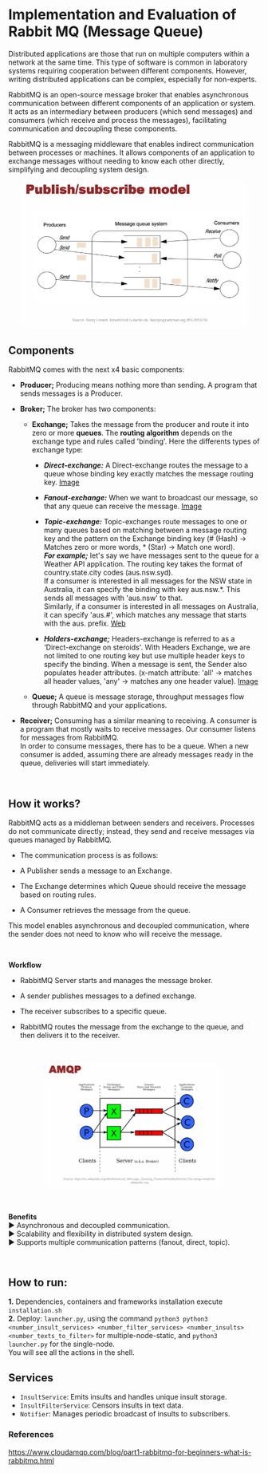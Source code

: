 
# Implementation and Evaluation of Rabbit MQ (Message Queue)

Distributed applications are those that run on multiple computers within a network at the same time. This type of software is common in laboratory systems requiring cooperation between different components. However, writing distributed applications can be complex, especially for non-experts.

RabbitMQ is an open-source message broker that enables asynchronous communication between different components of an application or system. It acts as an intermediary between producers (which send messages) and consumers (which receive and process the messages), facilitating communication and decoupling these components.

RabbitMQ is a messaging middleware that enables indirect communication between processes or machines. It allows components of an application to exchange messages without needing to know each other directly, simplifying and decoupling system design.

<p align="center">
  <img src="../resources/img/rabbitmq_architecture.PNG" alt="expr" width="450px">
</p>

## Components

RabbitMQ comes with the next x4 basic components:

- **Producer;** Producing means nothing more than sending. A program that sends messages is a Producer.

- **Broker;** The broker has two components:
  - **Exchange;** Takes the message from the producer and route it into zero or more **queues**. The **routing algorithm** depends on the exchange type and rules called 'binding'. Here the differents types of exchange type:
    - ***Direct-exchange:*** A Direct-exchange routes the message to a queue whose binding key exactly matches the message routing key. [Image](https://lostechies.com/content/derekgreer/uploads/2012/03/DirectExchange1.png)

    - ***Fanout-exchange:*** When we want to broadcast our message, so that any queue can receive the message. [Image](https://www.pragma.com.co/hs-fs/hubfs/blog/RabbitMQ/3mensaje_exchange_tipo_fanout.-.jpg?width=1224&name=3mensaje_exchange_tipo_fanout.-.jpg)

    - ***Topic-exchange:*** Topic-exchanges route messages to one or many queues based on matching between a message routing key and the pattern on the Exchange binding key (# (Hash) → Matches zero or more words, * (Star) → Match one word).<br>
    ***For example;*** let's say we have messages sent to the queue for a Weather API application. The routing key takes the format of country.state.city codes (aus.nsw.syd).<br>
    If a consumer is interested in all messages for the NSW state in Australia, it can specify the binding with key aus.nsw.*. This sends all messages with 'aus.nsw' to that.<br>
    Similarly, if a consumer is interested in all messages on Australia, it can specify 'aus.#', which matches any message that starts with the aus. prefix. [Web](https://www.rahulpnath.com/blog/topic-exchange-rabbitmq-dotnet/)

    - ***Holders-exchange;*** Headers-exchange is referred to as a 'Direct-exchange on steroids'. With Headers Exchange, we are not limited to one routing key but use multiple header keys to specify the binding. When a message is sent, the Sender also populates header attributes. (x-match attribute: 'all' → matches all header values, 'any' → matches any one header value). [Image](https://www.oreilly.com/api/v2/epubs/9781787281202/files/assets/eb834f63-0248-4d2c-8c34-e22821d1e858.png)

  - **Queue;** A queue is message storage, throughput messages flow through RabbitMQ and your applications.

- **Receiver;** Consuming has a similar meaning to receiving. A consumer is a program that mostly waits to receive messages. Our consumer listens for messages from RabbitMQ.<br>
In order to consume messages, there has to be a queue. When a new consumer is added, assuming there are already messages ready in the queue, deliveries will start immediately.

<br>

## How it works?

RabbitMQ acts as a middleman between senders and receivers. Processes do not communicate directly; instead, they send and receive messages via queues managed by RabbitMQ.

- The communication process is as follows:

- A Publisher sends a message to an Exchange.

- The Exchange determines which Queue should receive the message based on routing rules.

- A Consumer retrieves the message from the queue.

This model enables asynchronous and decoupled communication, where the sender does not need to know who will receive the message.

<br>

**Workflow**
- RabbitMQ Server starts and manages the message broker.

- A sender publishes messages to a defined exchange.

- The receiver subscribes to a specific queue.

- RabbitMQ routes the message from the exchange to the queue, and then delivers it to the receiver.

<br>

<p align="center">
  <img src="../resources/img/rabbitmqworkflow.PNG" alt="expr" width="350px">
</p>

<br>

 **Benefits<br>**
 ► Asynchronous and decoupled communication.<br>
 ► Scalability and flexibility in distributed system design.<br>
 ► Supports multiple communication patterns (fanout, direct, topic).<br>

 <br>

## How to run:

**1.** Dependencies, containers and frameworks installation execute `installation.sh`<br>
**2.** Deploy:
 `launcher.py`, using the command `python3 python3 <number_insult_services> <number_filter_services> <number_insults> <number_texts_to_filter>` for multiple-node-static, and `python3 launcher.py` for the single-node.<br>
 You will see all the actions in the shell.

## Services

- `InsultService`: Emits insults and handles unique insult storage.
- `InsultFilterService`: Censors insults in text data.
- `Notifier`: Manages periodic broadcast of insults to subscribers.

### References

https://www.cloudamqp.com/blog/part1-rabbitmq-for-beginners-what-is-rabbitmq.html